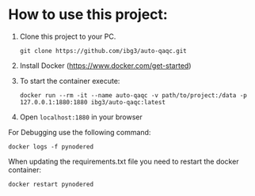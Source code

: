 # How to use this project:

1. Clone this project to your PC. 
   
   ```git clone https://github.com/ibg3/auto-qaqc.git```
2. Install Docker (https://www.docker.com/get-started)
3. To start the container execute:

   ```docker run --rm -it --name auto-qaqc -v path/to/project:/data -p 127.0.0.1:1880:1880 ibg3/auto-qaqc:latest```

4. Open `localhost:1880` in your browser
   

For Debugging use the following command:

   ```docker logs -f pynodered```


When updating the requirements.txt file you need to restart the docker container:

   ```docker restart pynodered```
